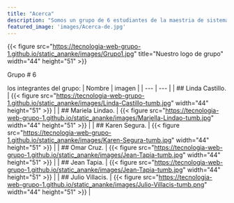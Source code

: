 ```yaml
---
title: "Acerca"
description: "Somos un grupo de 6 estudiantes de la maestria de sistemas de información gerencial y estamos probando hugo y el tema ANANKE."
featured_image: 'images/Acerca-de.jpg'
---
```

{{< figure src="https://tecnologia-web-grupo-1.github.io/static_ananke/images/Grupo1.jpg" title="Nuestro logo de grupo"  width="44" height="51" >}}

Grupo # 6

los integrantes del grupo:
| Nombre | imagen |
| --- | --- |
| ## Linda Castillo. | {{< figure src="https://tecnologia-web-grupo-1.github.io/static_ananke/images/Linda-Castillo-tumb.jpg" width="44" height="51" >}} |
| ## Mariela Lindao. | {{< figure src="https://tecnologia-web-grupo-1.github.io/static_ananke/images/Mariella-Lindao-tumb.jpg" width="44" height="51" >}} |
| ## Karen Segura. | {{< figure src="https://tecnologia-web-grupo-1.github.io/static_ananke/images/Karen-Segura-tumb.jpg" width="44" height="51" >}} |
| ## Omar Cruz. | {{< figure src="https://tecnologia-web-grupo-1.github.io/static_ananke/images/Jean-Tapia-tumb.jpg" width="44" height="51" >}} |
| ## Jean Tapia. |  {{< figure src="https://tecnologia-web-grupo-1.github.io/static_ananke/images/Jean-Tapia-tumb.jpg" width="44" height="51" >}} |
| ## Julio Villacis. |  {{< figure src="https://tecnologia-web-grupo-1.github.io/static_ananke/images/Julio-Villacis-tumb.png" width="44" height="51" >}} |
